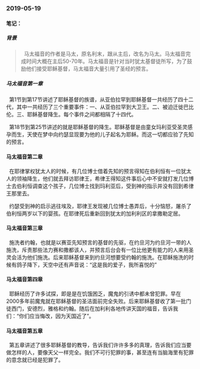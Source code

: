 ### 2019-05-19

#### 笔记：

##### 背景

> &nbsp;   马太福音的作者是马太，原名利末，跟从主后，改名为马太。马太福音完成时间大概在主后50-70年。马太福音是针对当时犹太基督徒所写，为了鼓励他们接受耶稣基督，马太福音大量引用了圣经的预言。

##### 马太福音第一章

&nbsp;   第1节到第17节讲述了耶稣基督的族谱，从亚伯拉罕到耶稣基督一共经历了四十二代，其中一共经历了三个重要事件：一、从亚伯拉罕到大卫王。二、被迫迁徙巴比伦。三、耶稣基督降生。每个事件之间都相隔了十四代。

&nbsp;   第18节到第25节讲述的就是耶稣基督的降生。耶稣基督是由童女玛利亚受圣灵感孕而生，天使在梦中向约瑟显现要为他的儿子起名为耶稣。而这一切都应验了先知的预言。

#### 马太福音第二章 

&nbsp;   在耶律掌权犹太人的时候，有几位博士借着先知的预言得知在伯利恒有一位犹太人的领袖降生，他们就去拜访耶律王，希律王得知这件事后心中不安就打发几位博士去伯利恒调查这个孩子，几位博士找到玛利亚后，受到神的指示并没有回到希律王那里去。

&nbsp;   约瑟受到神的启示逃往埃及，耶律王发现被几位博士愚弄后，十分恼怒，屠杀了伯利恒两岁以下的婴孩。在耶律死后重新回到犹太的加利利区的拿撒勒定居。

#### 马太福音第三章 

&nbsp;   施洗者约翰，也就是以赛亚先知预言的基督的先驱，在约旦河为约旦河一带的人施洗，斥责那些法力赛和撒都该人，并预言后台会有一位比他更有能力的人来用圣灵会活为他们施洗。后来耶稣基督来到约旦河想要受约翰的施洗。在耶稣施洗的时候有鸽子降下，天空中还有声音说：“这是我的爱子，我所喜悦的”

#### 马太福音第四章 

&nbsp;   耶稣经历了许多试探，即是是在饥饿困乏，魔鬼的引诱中都未曾犯罪。早在2000多年前魔鬼就在耶稣基督的圣洁面前完全失败。后来耶稣基督收了第一批门徒西门，安德烈，雅格和约翰。随后在加利利各地传讲天国的福音，告诉我们：“你们应当悔改，因为天国近了”。

#### 马太福音第五章

&nbsp;   第五章讲述了很多耶稣基督的教导，告诉我们许许多多的真理，告诉我们应当要做怎样的人，要像天父一样完全。我们不可行犯罪的事，甚至连有当脑海里有犯罪的意念就已经是犯罪了。
